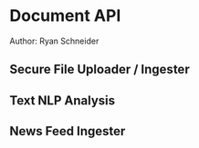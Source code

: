 # Document API
Author: Ryan Schneider

## Secure File Uploader / Ingester

## Text NLP Analysis

## News Feed Ingester
